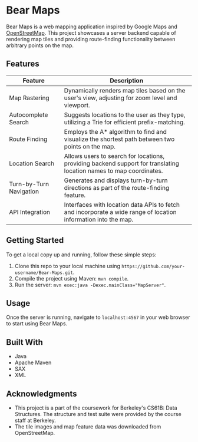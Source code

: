 # Bear Maps

Bear Maps is a web mapping application inspired by Google Maps and [OpenStreetMap](https://www.openstreetmap.org). This project showcases a server backend capable of rendering map tiles and providing route-finding functionality between arbitrary points on the map.

## Features

| Feature              | Description                                                                                                              |
|----------------------|--------------------------------------------------------------------------------------------------------------------------|
| Map Rastering        | Dynamically renders map tiles based on the user's view, adjusting for zoom level and viewport.                            |
| Autocomplete Search  | Suggests locations to the user as they type, utilizing a Trie for efficient prefix-matching.                              |
| Route Finding        | Employs the A* algorithm to find and visualize the shortest path between two points on the map.                           |
| Location Search      | Allows users to search for locations, providing backend support for translating location names to map coordinates.       |
| Turn-by-Turn Navigation | Generates and displays turn-by-turn directions as part of the route-finding feature.                                      |
| API Integration      | Interfaces with location data APIs to fetch and incorporate a wide range of location information into the map.            |

## Getting Started

To get a local copy up and running, follow these simple steps:

1. Clone this repo to your local machine using `https://github.com/your-username/Bear-Maps.git`.
2. Compile the project using Maven: `mvn compile`.
3. Run the server: `mvn exec:java -Dexec.mainClass="MapServer"`.

## Usage

Once the server is running, navigate to `localhost:4567` in your web browser to start using Bear Maps. 

## Built With

- Java
- Apache Maven
- SAX
- XML

## Acknowledgments

- This project is a part of the coursework for Berkeley's CS61B: Data Structures. The structure and test suite were provided by the course staff at Berkeley.
- The tile images and map feature data was downloaded from OpenStreetMap.
